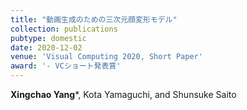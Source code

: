```yaml
---
title: "動画生成のための三次元顔変形モデル"
collection: publications
pubtype: domestic
date: 2020-12-02
venue: 'Visual Computing 2020, Short Paper'
award: '- VCショート発表賞'
---
```


**Xingchao Yang***, Kota Yamaguchi, and Shunsuke Saito